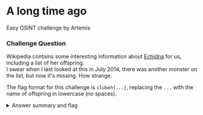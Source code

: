 # A long time ago

Easy OSINT challenge by Artemis

### Challenge Question

Wikipedia contains some interesting information about [Echidna](https://en.wikipedia.org/wiki/Echidna_(mythology)) for us, including a list of her offspring.  
I swear when I last looked at this in July 2014, there was another monster on the list, but now it's missing. How strange.

The flag format for this challenge is `clubeh{...}`, replacing the `...` with the name of offspring in lowercase (no spaces).

<details> 
  <summary>Answer summary and flag</summary>
  
  Steps:
  1. Go into wikipedia history
  2. Go to history from 19:21, 15 April 2014
  3. Find missing offspring under "Offspring" on page
  
  clubeh{teumessianfox}
</details>
